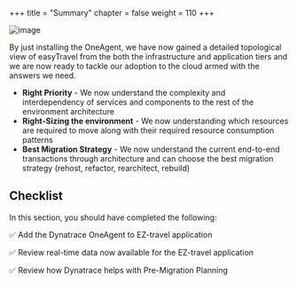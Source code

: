 +++
title = "Summary"
chapter = false
weight = 110
+++

![image](/images/florian.png)

By just installing the OneAgent, we have now gained a detailed topological view of easyTravel from the both the infrastructure and application tiers and we are now ready to tackle our adoption to the cloud armed with the answers we need.

* **Right Priority** - We now understand the complexity and interdependency of services and components to the rest of the environment architecture
* **Right-Sizing the environment** - We now understanding which resources are required to move along with their required resource consumption patterns
* **Best Migration Strategy** - We now understand the current end-to-end transactions through architecture and can choose the best migration strategy (rehost, refactor, rearchitect, rebuild)

## Checklist

In this section, you should have completed the following:

:white_check_mark: Add the Dynatrace OneAgent to EZ-travel application

:white_check_mark: Review real-time data now available for the EZ-travel application

:white_check_mark: Review how Dynatrace helps with Pre-Migration Planning